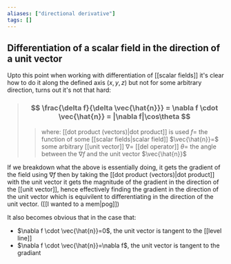 ```yaml
---
aliases: ["directional derivative"]
tags: []
---
```


## Differentiation of a scalar field in the direction of a unit vector

Upto this point when working with differentiation of [[scalar fields]] it's clear how to do it along the defined axis ($x,y,z$) but not for some arbitrary direction, turns out it's not that hard:

> ### $$ \frac{\delta f}{\delta \vec{\hat{n}}} = \nabla f \cdot \vec{\hat{n}} = |\nabla f|\cos\theta $$ 
>> where:
>> [[dot product (vectors)|dot product]] is used
>> $f=$ the function of some [[scalar fields|scalar field]]
>> $\vec{\hat{n}}=$ some arbitrary [[unit vector]]
>> $\nabla=$ [[del operator]]
>> $\theta=$ the angle between the $\nabla f$ and the unit vector $\vec{\hat{n}}$

If we breakdown what the above is essentially doing, it gets the gradient of the field using $\nabla f$ then by taking the [[dot product (vectors)|dot product]] with the unit vector it gets the magnitude of the gradient in the direction of the [[unit vector]], hence effectively finding the gradient in the direction of the unit vector which is equivilent to differentiating in the direction of the unit vector. ([[I wanted to a mem|pog]])

It also becomes obvious that in the case that:
- $\nabla f \cdot \vec{\hat{n}}=0$, the unit vector is tangent to the [[level line]]
- $\nabla f \cdot \vec{\hat{n}}=\nabla f$, the unit vector is tangent to the gradiant